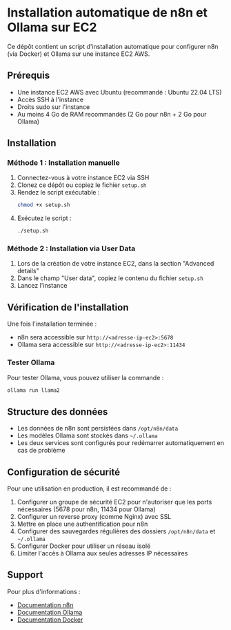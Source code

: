 # Installation automatique de n8n et Ollama sur EC2

Ce dépôt contient un script d'installation automatique pour configurer n8n (via Docker) et Ollama sur une instance EC2 AWS.

## Prérequis

- Une instance EC2 AWS avec Ubuntu (recommandé : Ubuntu 22.04 LTS)
- Accès SSH à l'instance
- Droits sudo sur l'instance
- Au moins 4 Go de RAM recommandés (2 Go pour n8n + 2 Go pour Ollama)

## Installation

### Méthode 1 : Installation manuelle

1. Connectez-vous à votre instance EC2 via SSH
2. Clonez ce dépôt ou copiez le fichier `setup.sh`
3. Rendez le script exécutable :
   ```bash
   chmod +x setup.sh
   ```
4. Exécutez le script :
   ```bash
   ./setup.sh
   ```

### Méthode 2 : Installation via User Data

1. Lors de la création de votre instance EC2, dans la section "Advanced details"
2. Dans le champ "User data", copiez le contenu du fichier `setup.sh`
3. Lancez l'instance

## Vérification de l'installation

Une fois l'installation terminée :

- n8n sera accessible sur `http://<adresse-ip-ec2>:5678`
- Ollama sera accessible sur `http://<adresse-ip-ec2>:11434`

### Tester Ollama

Pour tester Ollama, vous pouvez utiliser la commande :
```bash
ollama run llama2
```

## Structure des données

- Les données de n8n sont persistées dans `/opt/n8n/data`
- Les modèles Ollama sont stockés dans `~/.ollama`
- Les deux services sont configurés pour redémarrer automatiquement en cas de problème

## Configuration de sécurité

Pour une utilisation en production, il est recommandé de :

1. Configurer un groupe de sécurité EC2 pour n'autoriser que les ports nécessaires (5678 pour n8n, 11434 pour Ollama)
2. Configurer un reverse proxy (comme Nginx) avec SSL
3. Mettre en place une authentification pour n8n
4. Configurer des sauvegardes régulières des dossiers `/opt/n8n/data` et `~/.ollama`
5. Configurer Docker pour utiliser un réseau isolé
6. Limiter l'accès à Ollama aux seules adresses IP nécessaires

## Support

Pour plus d'informations :
- [Documentation n8n](https://docs.n8n.io/)
- [Documentation Ollama](https://github.com/ollama/ollama)
- [Documentation Docker](https://docs.docker.com/) 